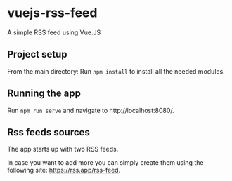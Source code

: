 # vuejs-rss-feed
A simple RSS feed using Vue.JS

## Project setup
From the main directory: Run `npm install` to install all the needed modules.

## Running the app
Run `npm run serve` and navigate to http://localhost:8080/.

## Rss feeds sources
The app starts up with two RSS feeds.

In case you want to add more you can simply create them using the following site: https://rss.app/rss-feed.
